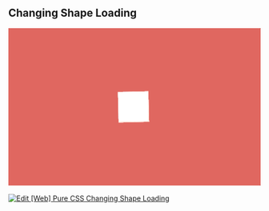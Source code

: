 ## Changing Shape Loading

![Edit [Web] Pure CSS Loading page similar to Windows](../gifs/changing-shape-loading.gif)

[![Edit [Web] Pure CSS Changing Shape Loading](https://codesandbox.io/static/img/play-codesandbox.svg)](https://codesandbox.io/s/008223p24n)
